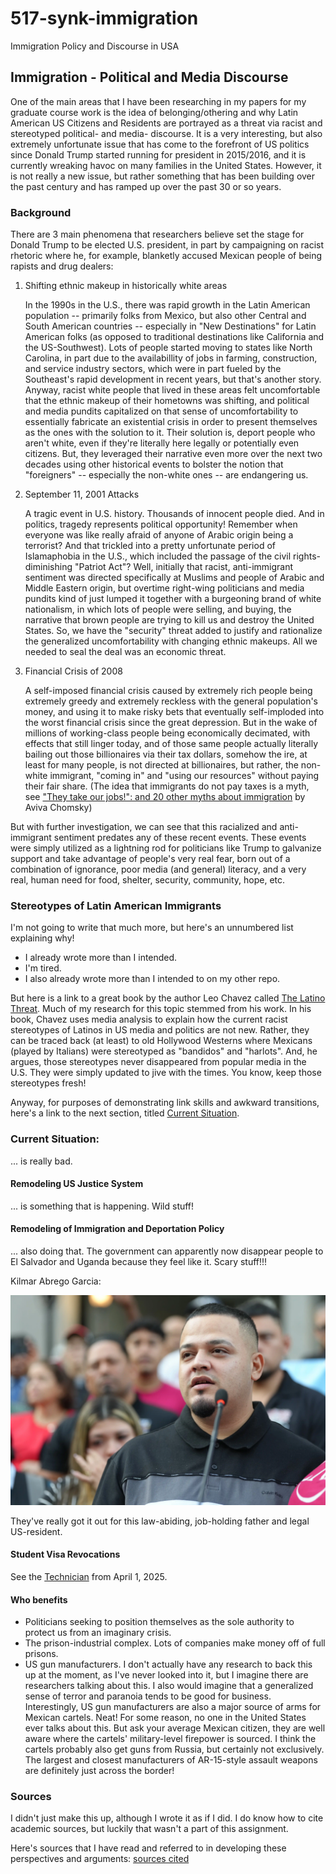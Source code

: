 # 517-synk-immigration

Immigration Policy and Discourse in USA


## Immigration - Political and Media Discourse

One of the main areas that I have been researching in my papers for my graduate course work is the idea of belonging/othering and why Latin American US Citizens and Residents are portrayed as a threat via racist and stereotyped political- and media- discourse. It is a very interesting, but also extremely unfortunate issue that has come to the forefront of US politics since Donald Trump started running for president in 2015/2016, and it is currently wreaking havoc on many families in the United States. However, it is not really a new issue, but rather something that has been building over the past century and has ramped up over the past 30 or so years.

### Background
There are 3 main phenomena that researchers believe set the stage for Donald Trump to be elected U.S. president, in part by campaigning on racist rhetoric where he, for example, blanketly accused Mexican people of being rapists and drug dealers:

1. Shifting ethnic makeup in historically white areas

    In the 1990s in the U.S., there was rapid growth in the Latin American population -- primarily folks from Mexico, but also other Central and South American countries -- especially in "New Destinations" for Latin American folks (as opposed to traditional destinations like California and the US-Southwest). Lots of people started moving to states like North Carolina, in part due to the availabillity of jobs in farming, construction, and service industry sectors, which were in part fueled by the Southeast's rapid development in recent years, but that's another story. Anyway, racist white people that lived in these areas felt uncomfortable that the ethnic makeup of their hometowns was shifting, and political and media pundits capitalized on that sense of uncomfortability to essentially fabricate an existential crisis in order to present themselves as the ones with the solution to it. Their solution is, deport people who aren't white, even if they're literally here legally or potentially even citizens. But, they leveraged their narrative even more over the next two decades using other historical events to bolster the notion that "foreigners" -- especially the non-white ones -- are endangering us.

2. September 11, 2001 Attacks

    A tragic event in U.S. history. Thousands of innocent people died. And in politics, tragedy represents political opportunity! Remember when everyone was like really afraid of anyone of Arabic origin being a terrorist? And that trickled into a pretty unfortunate period of Islamaphobia in the U.S., which included the passage of the civil rights-diminishing "Patriot Act"? Well, initially that racist, anti-immigrant sentiment was directed specifically at Muslims and people of Arabic and Middle Eastern origin, but overtime right-wing politicians and media pundits kind of just lumped it together with a burgeoning brand of white nationalism, in which lots of people were selling, and buying, the narrative that brown people are trying to kill us and destroy the United States. So, we have the "security" threat added to justify and rationalize the generalized uncomfortability with changing ethnic makeups. All we needed to seal the deal was an economic threat.

3. Financial Crisis of 2008

    A self-imposed financial crisis caused by extremely rich people being extremely greedy and extremely reckless with the general population's money, and using it to make risky bets that eventually self-imploded into the worst financial crisis since the great depression. But in the wake of millions of working-class people being economically decimated, with effects that still linger today, and of those same people actually literally bailing out those billionaires via their tax dollars, somehow the ire, at least for many people, is not directed at billionaires, but rather, the non-white immigrant, "coming in" and "using our resources" without paying their fair share. (The idea that immigrants do not pay taxes is a myth, see ["They take our jobs!": and 20 other myths about immigration](https://catalog.lib.ncsu.edu/catalog/NCSU4331456) by Aviva Chomsky)

But with further investigation, we can see that this racialized and anti-immigrant sentiment predates any of these recent events. These events were simply utilized as a lightning rod for politicians like Trump to galvanize support and take advantage of people's very real fear, born out of a combination of ignorance, poor media (and general) literacy, and a very real, human need for food, shelter, security, community, hope, etc.

### Stereotypes of Latin American Immigrants

I'm not going to write that much more, but here's an unnumbered list explaining why!
- I already wrote more than I intended.
- I'm tired.
- I also already wrote more than I intended to on my other repo.

But here is a link to a great book by the author Leo Chavez called [The Latino Threat](https://catalog.lib.ncsu.edu/catalog/NCSU6131044). Much of my research for this topic stemmed from his work. In his book, Chavez uses media analysis to explain how the current racist stereotypes of Latinos in US media and politics are not new. Rather, they can be traced back (at least) to old Hollywood Westerns where Mexicans (played by Italians) were stereotyped as "bandidos" and "harlots". And, he argues, those stereotypes never disappeared from popular media in the U.S. They were simply updated to jive with the times. You know, keep those stereotypes fresh!

Anyway, for purposes of demonstrating link skills and awkward transitions, here's a link to the next section, titled [Current Situation](#current-situation).

### Current Situation: 
... is really bad.

#### Remodeling US Justice System
... is something that is happening. Wild stuff!

#### Remodeling of Immigration and Deportation Policy
... also doing that. The government can apparently now disappear people to El Salvador and Uganda because they feel like it. Scary stuff!!!

Kilmar Abrego Garcia:

![Alt text here](images/kilmar-abrego-garcia.webp)

They've really got it out for this law-abiding, job-holding father and legal US-resident.

#### Student Visa Revocations
See the [Technician](https://technicianonline.com/75513/news/two-nc-state-students-leave-u-s-after-visas-terminated/) from April 1, 2025.

#### Who benefits

- Politicians seeking to position themselves as the sole authority to protect us from an imaginary crisis.
- The prison-industrial complex. Lots of companies make money off of full prisons.
- US gun manufacturers. I don't actually have any research to back this up at the moment, as I've never looked into it, but I imagine there are researchers talking about this. I also would imagine that a generalized sense of terror and paranoia tends to be good for business. Interestingly, US gun manufacturers are also a major source of arms for Mexican cartels. Neat! For some reason, no one in the United States ever talks about this. But ask your average Mexican citizen, they are well aware where the cartels' military-level firepower is sourced. I think the cartels probably also get guns from Russia, but certainly not exclusively. The largest and closest manufacturers of AR-15-style assault weapons are definitely just across the border!

### Sources

I didn't just make this up, although I wrote it as if I did. I do know how to cite academic sources, but luckily that wasn't a part of this assignment.

Here's sources that I have read and referred to in developing these perspectives and arguments:
[sources cited](https://docs.google.com/document/d/1L_d5lEM7UVWBYyWc0BBs5HFCy1lEqW3JWUZLJASnVSY/edit?usp=sharing)